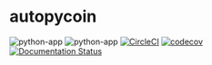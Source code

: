# autopycoin

![python-app](https://github.com/AutocoinLab/autopycoin/actions/workflows/python-app/badge.svg)
![python-app](https://github.com/AutocoinLab/autopycoin/actions/workflows/python-app/badge.svg?event=pull_request)
[![CircleCI](https://circleci.com/gh/AutocoinLab/autopycoin/tree/main.svg?style=svg)](https://circleci.com/gh/AutocoinLab/autopycoin/tree/main)
[![codecov](https://codecov.io/gh/AutocoinLab/autopycoin/branch/main/graph/badge.svg?token=5ZE3XddqtL)](https://codecov.io/gh/AutocoinLab/autopycoin)
[![Documentation Status](https://readthedocs.org/projects/autopycoin/badge/?version=latest)](https://autopycoin.readthedocs.io/en/latest/?badge=latest)
